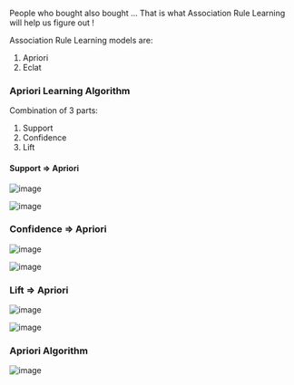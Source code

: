 People who bought also bought ... That is what Association Rule Learning will help us figure out !

Association Rule Learning models are:
1. Apriori
2. Eclat

### Apriori Learning Algorithm

Combination of 3 parts: 
1. Support 
2. Confidence
3. Lift


#### Support => Apriori

![image](https://user-images.githubusercontent.com/20562497/31113134-8cc99260-a839-11e7-8568-7c670baaea95.png)

![image](https://user-images.githubusercontent.com/20562497/31114384-90c5aa6a-a83f-11e7-919b-465e30eb9467.png)


### Confidence => Apriori

![image](https://user-images.githubusercontent.com/20562497/31113210-f4b35208-a839-11e7-9f3b-d432b906ffd9.png)

![image](https://user-images.githubusercontent.com/20562497/31113323-8d39fa86-a83a-11e7-9285-9a2ef9f9b5a4.png)


### Lift => Apriori

![image](https://user-images.githubusercontent.com/20562497/31114133-60050958-a83e-11e7-8ba2-1b87cee19c41.png)

![image](https://user-images.githubusercontent.com/20562497/31114153-7d7f55c4-a83e-11e7-97e6-b5383d5e6ac4.png)


### Apriori Algorithm

![image](https://user-images.githubusercontent.com/20562497/31114212-c2df973c-a83e-11e7-94c5-5b8bbde60632.png)
